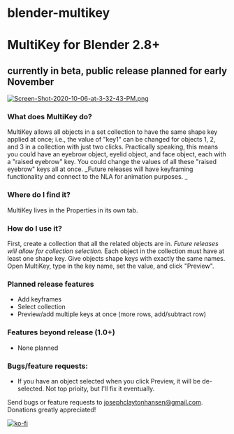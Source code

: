 # blender-multikey
# MultiKey for Blender 2.8+ 
## currently in beta, public release planned for early November
[![Screen-Shot-2020-10-06-at-3-32-43-PM.png](https://i.postimg.cc/DZs4mMr1/Screen-Shot-2020-10-06-at-3-32-43-PM.png)](https://postimg.cc/CBhxQJ6K)
### What does MultiKey do?
MultiKey allows all objects in a set collection to have the same shape key applied at once; i.e., the value of "key1" can be changed for objects 1, 2, and 3 in a collection with just two clicks. Practically speaking, this means you could have an eyebrow object, eyelid object, and face object, each with a "raised eyebrow" key. You could change the values of all these "raised eyebrow" keys all at once. _Future releases will have keyframing functionality and connect to the NLA for animation purposes. _
### Where do I find it?
MultiKey lives in the Properties in its own tab. 

### How do I use it?
First, create a collection that all the related objects are in. _Future releases will allow for collection selection._ Each object in the collection must have at least one shape key. Give objects shape keys with exactly the same names. Open MultiKey, type in the key name, set the value, and click "Preview". 

### Planned release features
* Add keyframes
* Select collection
* Preview/add multiple keys at once (more rows, add/subtract row)

### Features beyond release (1.0+)
* None planned

### Bugs/feature requests: 
* If you have an object selected when you click Preview, it will be de-selected. Not top prioity, but I'll fix it eventually. 

Send bugs or feature requests to josephclaytonhansen@gmail.com. Donations greatly appreciated!

[![ko-fi](https://www.ko-fi.com/img/githubbutton_sm.svg)](https://ko-fi.com/G2G216RHJ)
